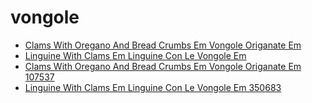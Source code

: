 # vongole

 * [Clams With Oregano And Bread Crumbs Em Vongole Origanate Em](../../index/c/clams-with-oregano-and-bread-crumbs-em-vongole-origanate-em-107537.json)
 * [Linguine With Clams Em Linguine Con Le Vongole Em](../../index/l/linguine-with-clams-em-linguine-con-le-vongole-em-350683.json)
 * [Clams With Oregano And Bread Crumbs Em Vongole Origanate Em 107537](../../index/c/clams-with-oregano-and-bread-crumbs-em-vongole-origanate-em-107537.json)
 * [Linguine With Clams Em Linguine Con Le Vongole Em 350683](../../index/l/linguine-with-clams-em-linguine-con-le-vongole-em-350683.json)
